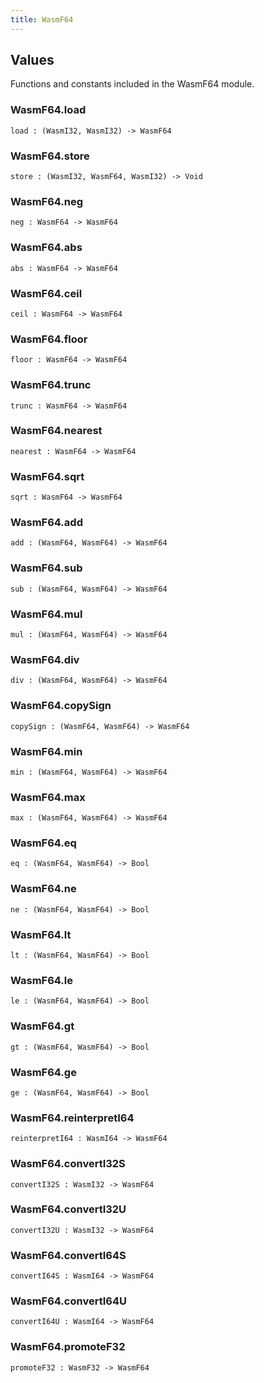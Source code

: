 ```yaml
---
title: WasmF64
---
```


## Values

Functions and constants included in the WasmF64 module.

### WasmF64.**load**

```grain
load : (WasmI32, WasmI32) -> WasmF64
```

### WasmF64.**store**

```grain
store : (WasmI32, WasmF64, WasmI32) -> Void
```

### WasmF64.**neg**

```grain
neg : WasmF64 -> WasmF64
```

### WasmF64.**abs**

```grain
abs : WasmF64 -> WasmF64
```

### WasmF64.**ceil**

```grain
ceil : WasmF64 -> WasmF64
```

### WasmF64.**floor**

```grain
floor : WasmF64 -> WasmF64
```

### WasmF64.**trunc**

```grain
trunc : WasmF64 -> WasmF64
```

### WasmF64.**nearest**

```grain
nearest : WasmF64 -> WasmF64
```

### WasmF64.**sqrt**

```grain
sqrt : WasmF64 -> WasmF64
```

### WasmF64.**add**

```grain
add : (WasmF64, WasmF64) -> WasmF64
```

### WasmF64.**sub**

```grain
sub : (WasmF64, WasmF64) -> WasmF64
```

### WasmF64.**mul**

```grain
mul : (WasmF64, WasmF64) -> WasmF64
```

### WasmF64.**div**

```grain
div : (WasmF64, WasmF64) -> WasmF64
```

### WasmF64.**copySign**

```grain
copySign : (WasmF64, WasmF64) -> WasmF64
```

### WasmF64.**min**

```grain
min : (WasmF64, WasmF64) -> WasmF64
```

### WasmF64.**max**

```grain
max : (WasmF64, WasmF64) -> WasmF64
```

### WasmF64.**eq**

```grain
eq : (WasmF64, WasmF64) -> Bool
```

### WasmF64.**ne**

```grain
ne : (WasmF64, WasmF64) -> Bool
```

### WasmF64.**lt**

```grain
lt : (WasmF64, WasmF64) -> Bool
```

### WasmF64.**le**

```grain
le : (WasmF64, WasmF64) -> Bool
```

### WasmF64.**gt**

```grain
gt : (WasmF64, WasmF64) -> Bool
```

### WasmF64.**ge**

```grain
ge : (WasmF64, WasmF64) -> Bool
```

### WasmF64.**reinterpretI64**

```grain
reinterpretI64 : WasmI64 -> WasmF64
```

### WasmF64.**convertI32S**

```grain
convertI32S : WasmI32 -> WasmF64
```

### WasmF64.**convertI32U**

```grain
convertI32U : WasmI32 -> WasmF64
```

### WasmF64.**convertI64S**

```grain
convertI64S : WasmI64 -> WasmF64
```

### WasmF64.**convertI64U**

```grain
convertI64U : WasmI64 -> WasmF64
```

### WasmF64.**promoteF32**

```grain
promoteF32 : WasmF32 -> WasmF64
```

